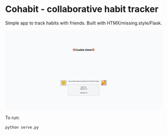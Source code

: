 # Cohabit - collaborative habit tracker

Simple app to track habits with friends.
Built with HTMX/missing.style/Flask.

![Screenshot of the web interface](./screenshot.png)

To run:

```bash
python serve.py
```
